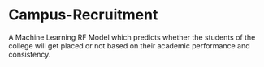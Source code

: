 # Campus-Recruitment
A Machine Learning RF Model which predicts whether the students of the college will get placed or not based on their academic performance and consistency.

